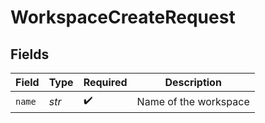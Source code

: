 # WorkspaceCreateRequest


## Fields

| Field                 | Type                  | Required              | Description           |
| --------------------- | --------------------- | --------------------- | --------------------- |
| `name`                | *str*                 | :heavy_check_mark:    | Name of the workspace |